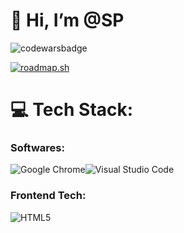 # 👋 Hi, I’m @SP

![codewarsbadge](https://www.codewars.com/users/Sp1406/badges/small)

[![roadmap.sh](https://api.roadmap.sh/v1-badge/tall/64761ee4c4ec366ad5b3748f?variant=dark&roadmaps=frontend)](https://roadmap.sh)

# 💻 Tech Stack:
### Softwares:
![Google Chrome](https://img.shields.io/badge/Google%20Chrome-4285F4?style=for-the-badge&logo=GoogleChrome&logoColor=white)![Visual Studio Code](https://img.shields.io/badge/Visual%20Studio%20Code-0078d7.svg?style=for-the-badge&logo=visual-studio-code&logoColor=white)

### Frontend Tech:
![HTML5](https://img.shields.io/badge/html5-%23E34F26.svg?style=for-the-badge&logo=html5&logoColor=white)
